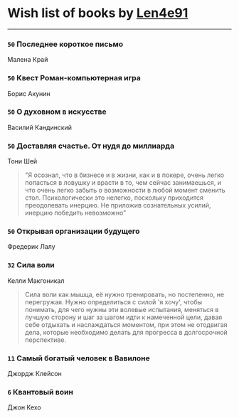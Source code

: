# Wish list of books by [Len4e91](http://openid.yandex.ru/Len4e91/)
---

### `50` Последнее короткое письмо
Малена Край

### `50` Квест Роман-компьютерная игра
Борис Акунин

### `50` О духовном в искусстве
Василий Кандинский

### `50` Доставляя счастье. От нудя до миллиарда
Тони Шей
> "Я осознал, что в бизнесе и в жизни, как и в покере, очень легко попасться в ловушку и врасти в то, чем сейчас занимаешься, и что очень легко забыть о возможности в любой момент сменить стол. Психологически это нелегко, поскольку приходится преодолевать инерцию. Не приложив сознательных усилий, инерцию победить невозможно"

### `50` Открывая организации будущего
Фредерик Лалу

### `32` Сила воли
Келли Макгоникал
> Сила воли как мышца, её нужно тренировать, но постепенно, не перегружая. Нужно определиться с силой 'я хочу', чтобы понимать, для чего нужны эти волевые испытания, меняться в лучшую сторону и шаг  за шагом идти к намеченной цели, давая себе отдыхать и наслаждаться моментом, при этом не отодвигая дела, которые необходимо делать для прогресса в долгосрочной перспективе.

### `11` Самый богатый человек в Вавилоне
Джордж Клейсон

### `6` Квантовый воин
Джон Кехо

